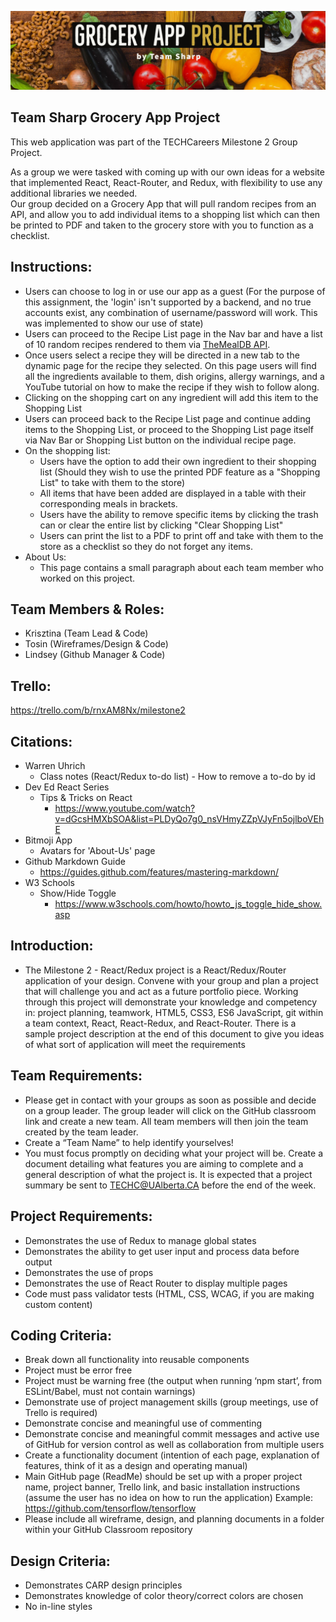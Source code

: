 ![Team Logo](./src/img/TeamSharp-TwitterBanner.png?raw=true "Team Sharp Grocery Project")

## Team Sharp Grocery App Project
This web application was part of the TECHCareers Milestone 2 Group Project. 
   
As a group we were tasked with coming up with our own ideas for a website that implemented React, React-Router, and Redux, with flexibility to use any additional libraries we needed.  
Our group decided on a Grocery App that will pull random recipes from an API, and allow you to add individual items to a shopping list which can then be printed to PDF and taken to the grocery store with you to function as a checklist.

## Instructions:
- Users can choose to log in or use our app as a guest (For the purpose of this assignment, the 'login' isn't supported by a backend, and no true accounts exist, any combination of username/password will work. This was implemented to show our use of state)
- Users can proceed to the Recipe List page in the Nav bar and have a list of 10 random recipes rendered to them via [TheMealDB API](https://www.themealdb.com/).
- Once users select a recipe they will be directed in a new tab to the dynamic page for the recipe they selected. On this page users will find all the ingredients available to them, dish origins, allergy warnings, and a YouTube tutorial on how to make the recipe if they wish to follow along.
- Clicking on the shopping cart on any ingredient will add this item to the Shopping List
- Users can proceed back to the Recipe List page and continue adding items to the Shopping List, or proceed to the Shopping List page itself via Nav Bar or Shopping List button on the individual recipe page.
- On the shopping list:
    - Users have the option to add their own ingredient to their shopping list (Should they wish to use the printed PDF feature as a "Shopping List" to take with them to the store)
    - All items that have been added are displayed in a table with their corresponding meals in brackets.
    - Users have the ability to remove specific items by clicking the trash can or clear the entire list by clicking "Clear Shopping List"
    - Users can print the list to a PDF to print off and take with them to the store as a checklist so they do not forget any items.
- About Us:
    - This page contains a small paragraph about each team member who worked on this project.

## Team Members & Roles:
- Krisztina (Team Lead & Code)
- Tosin (Wireframes/Design & Code)
- Lindsey (Github Manager & Code)

## Trello:
https://trello.com/b/rnxAM8Nx/milestone2

## Citations:
- Warren Uhrich 
    - Class notes (React/Redux to-do list) - How to remove a to-do by id
- Dev Ed React Series
    - Tips & Tricks on React
        - https://www.youtube.com/watch?v=dGcsHMXbSOA&list=PLDyQo7g0_nsVHmyZZpVJyFn5ojlboVEhE
- Bitmoji App
    - Avatars for 'About-Us' page
- Github Markdown Guide
    - https://guides.github.com/features/mastering-markdown/
- W3 Schools
    - Show/Hide Toggle
        - https://www.w3schools.com/howto/howto_js_toggle_hide_show.asp


## Introduction: 
- The Milestone 2 - React/Redux project is a React/Redux/Router application of your design. Convene with your group and plan a project that will challenge you and act as a future portfolio piece. Working through this project will demonstrate your knowledge and competency in: project planning, teamwork, HTML5, CSS3, ES6 JavaScript, git within a team context, React, React-Redux, and React-Router. There is a sample project description at the end of this document to give you ideas of what sort of application will meet the requirements

## Team Requirements:
- Please get in contact with your groups as soon as possible and decide on a group leader. The group leader will click on the GitHub classroom link and create a new team. All team members will then join the team created by the team leader.
- Create a “Team Name” to help identify yourselves!
- You must focus promptly on deciding what your project will be. Create a document detailing what features you are aiming to complete and a general description of what the project is. It is expected that a project summary be sent to TECHC@UAlberta.CA before the end of the week.

## Project Requirements:
- Demonstrates the use of Redux to manage global states
- Demonstrates the ability to get user input and process data before output
- Demonstrates the use of props
- Demonstrates the use of React Router to display multiple pages
- Code must pass validator tests (HTML, CSS, WCAG, if you are making custom content)

## Coding Criteria:
- Break down all functionality into reusable components
- Project must be error free
- Project must be warning free (the output when running ‘npm start’, from ESLint/Babel, must not contain warnings)
- Demonstrate use of project management skills (group meetings, use of Trello is required)
- Demonstrate concise and meaningful use of commenting
- Demonstrate concise and meaningful commit messages and active use of GitHub for version control as well as collaboration from multiple users
- Create a functionality document (intention of each page, explanation of features, think of it as a design and operating manual)
- Main GitHub page (ReadMe) should be set up with a proper project name, project banner, Trello link, and basic installation instructions (assume the user has no idea on how to run the application) Example: https://github.com/tensorflow/tensorflow
- Please include all wireframe, design, and planning documents in a folder within your GitHub Classroom repository

## Design Criteria:
- Demonstrates CARP design principles
- Demonstrates knowledge of color theory/correct colors are chosen
- No in-line styles
